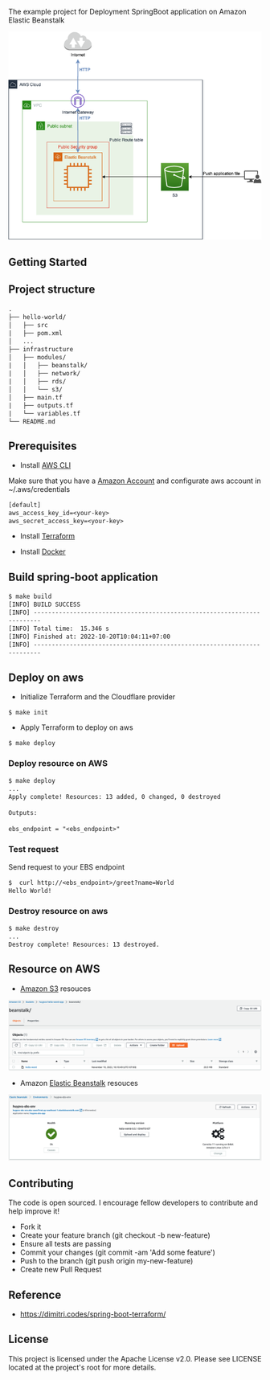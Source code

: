 The example project for Deployment SpringBoot application on Amazon Elastic Beanstalk

<div align="center">
    <img src="./assets/images/aws_beanstalk_example.png"/>
</div>

## Getting Started

## Project structure
```
.
├── hello-world/
│   ├── src
|   ├── pom.xml
│   ...
├── infrastructure
│   ├── modules/
|   │   ├── beanstalk/
|   │   ├── network/
|   │   ├── rds/
│   │   └── s3/
│   ├── main.tf
|   ├── outputs.tf
|   └── variables.tf
└── README.md
```

## Prerequisites
- Install [AWS CLI](https://docs.aws.amazon.com/cli/latest/userguide/cli-configure-quickstart.html)

Make sure that you have a [Amazon Account](https://aws.amazon.com/account/) and configurate aws account in ~/.aws/credentials
```
[default]
aws_access_key_id=<your-key>
aws_secret_access_key=<your-key>
```

- Install [Terraform](https://learn.hashicorp.com/tutorials/terraform/install-cli)

- Install [Docker](https://docs.docker.com/engine/install/)
    
## Build spring-boot application

```shell script
$ make build
[INFO] BUILD SUCCESS
[INFO] ------------------------------------------------------------------------
[INFO] Total time:  15.346 s
[INFO] Finished at: 2022-10-20T10:04:11+07:00
[INFO] ------------------------------------------------------------------------
```

## Deploy on aws

- Initialize Terraform and the Cloudflare provider

```shell script
$ make init
```

- Apply Terraform to deploy on aws

```shell script
$ make deploy
```

### Deploy resource on AWS

```shell script
$ make deploy
...
Apply complete! Resources: 13 added, 0 changed, 0 destroyed

Outputs:

ebs_endpoint = "<ebs_endpoint>"
```

### Test request

Send request to your EBS endpoint 

```shell script
$  curl http://<ebs_endpoint>/greet?name=World
Hello World!
```

### Destroy resource on aws

```shell script
$ make destroy
...
Destroy complete! Resources: 13 destroyed.
```

## Resource on AWS

- [Amazon S3](https://s3.console.aws.amazon.com/) resouces

<div align="center">
    <img src="./assets/images/s3.png"/>
</div>

- Amazon [Elastic Beanstalk](https://ap-southeast-1.console.aws.amazon.com/elasticbeanstalk/) resouces

<div align="center">
    <img src="./assets/images/ebs.png"/>
</div>

## Contributing

The code is open sourced. I encourage fellow developers to contribute and help improve it!

- Fork it
- Create your feature branch (git checkout -b new-feature)
- Ensure all tests are passing
- Commit your changes (git commit -am 'Add some feature')
- Push to the branch (git push origin my-new-feature)
- Create new Pull Request

## Reference
- https://dimitri.codes/spring-boot-terraform/

## License
This project is licensed under the Apache License v2.0. Please see LICENSE located at the project's root for more details.